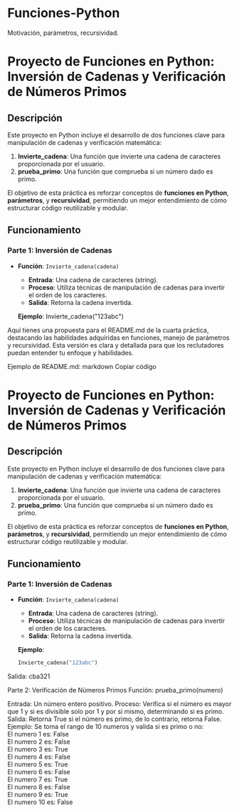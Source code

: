 # Funciones-Python
Motivación, parámetros, recursividad.

# Proyecto de Funciones en Python: Inversión de Cadenas y Verificación de Números Primos

## Descripción
Este proyecto en Python incluye el desarrollo de dos funciones clave para manipulación de cadenas y verificación matemática:
1. **Invierte_cadena**: Una función que invierte una cadena de caracteres proporcionada por el usuario.
2. **prueba_primo**: Una función que comprueba si un número dado es primo.

El objetivo de esta práctica es reforzar conceptos de **funciones en Python**, **parámetros**, y **recursividad**, permitiendo un mejor entendimiento de cómo estructurar código reutilizable y modular.

## Funcionamiento
### Parte 1: Inversión de Cadenas
- **Función**: `Invierte_cadena(cadena)`
  - **Entrada**: Una cadena de caracteres (string).
  - **Proceso**: Utiliza técnicas de manipulación de cadenas para invertir el orden de los caracteres.
  - **Salida**: Retorna la cadena invertida.

  **Ejemplo**:
  Invierte_cadena("123abc")
  
Aquí tienes una propuesta para el README.md de la cuarta práctica, destacando las habilidades adquiridas en funciones, manejo de parámetros y recursividad. Esta versión es clara y detallada para que los reclutadores puedan entender tu enfoque y habilidades.

Ejemplo de README.md:
markdown
Copiar código
# Proyecto de Funciones en Python: Inversión de Cadenas y Verificación de Números Primos

## Descripción
Este proyecto en Python incluye el desarrollo de dos funciones clave para manipulación de cadenas y verificación matemática:
1. **Invierte_cadena**: Una función que invierte una cadena de caracteres proporcionada por el usuario.
2. **prueba_primo**: Una función que comprueba si un número dado es primo.

El objetivo de esta práctica es reforzar conceptos de **funciones en Python**, **parámetros**, y **recursividad**, permitiendo un mejor entendimiento de cómo estructurar código reutilizable y modular.

## Funcionamiento
### Parte 1: Inversión de Cadenas
- **Función**: `Invierte_cadena(cadena)`
  - **Entrada**: Una cadena de caracteres (string).
  - **Proceso**: Utiliza técnicas de manipulación de cadenas para invertir el orden de los caracteres.
  - **Salida**: Retorna la cadena invertida.

  **Ejemplo**:
  ```python
  Invierte_cadena("123abc")
Salida:
cba321

Parte 2: Verificación de Números Primos
Función: prueba_primo(numero)

Entrada: Un número entero positivo.
Proceso: Verifica si el número es mayor que 1 y si es divisible solo por 1 y por sí mismo, determinando si es primo.
Salida: Retorna True si el número es primo, de lo contrario, retorna False.
Ejemplo:
Se toma el rango de 10 numeros y valida si es primo o no:                                                                              
El numero 1 es: False                                                                                                                 
El numero 2 es: False                                                                                                              
El numero 3 es: True                                                                                                                 
El numero 4 es: False                                                                                                                    
El numero 5 es: True                                                                                                                      
El numero 6 es: False                                                                                                              
El numero 7 es: True                                                                                                               
El numero 8 es: False                                                                                                            
El numero 9 es: True                                                                                                                  
El numero 10 es: False                                                                                                           
